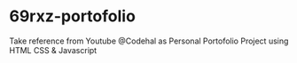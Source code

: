 # 69rxz-portofolio
Take reference from Youtube @Codehal as Personal Portofolio Project using HTML CSS &amp; Javascript
